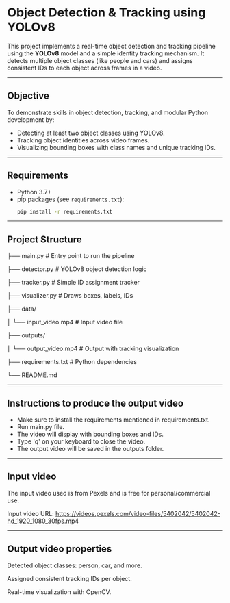 # Object Detection & Tracking using YOLOv8

This project implements a real-time object detection and tracking pipeline using the **YOLOv8** model and a simple identity tracking mechanism. It detects multiple object classes (like people and cars) and assigns consistent IDs to each object across frames in a video.

---

## Objective

To demonstrate skills in object detection, tracking, and modular Python development by:
- Detecting at least two object classes using YOLOv8.
- Tracking object identities across video frames.
- Visualizing bounding boxes with class names and unique tracking IDs.

---

## Requirements

- Python 3.7+
- pip packages (see `requirements.txt`):
  ```bash
  pip install -r requirements.txt

---

## Project Structure
  
├── main.py              # Entry point to run the pipeline

├── detector.py          # YOLOv8 object detection logic

├── tracker.py           # Simple ID assignment tracker

├── visualizer.py        # Draws boxes, labels, IDs

├── data/

 │   └── input_video.mp4  # Input video file

├── outputs/

 │   └── output_video.mp4 # Output with tracking visualization

├── requirements.txt     # Python dependencies

└── README.md

---

## Instructions to produce the output video

- Make sure to install the requirements mentioned in requirements.txt.
- Run main.py file.
- The video will display with bounding boxes and IDs.
- Type 'q' on your keyboard to close the video.
- The output video will be saved in the outputs folder.

---

## Input video

The input video used is from Pexels and is free for personal/commercial use.

Input video URL: https://videos.pexels.com/video-files/5402042/5402042-hd_1920_1080_30fps.mp4 

---

## Output video properties

Detected object classes: person, car, and more.

Assigned consistent tracking IDs per object.

Real-time visualization with OpenCV.
